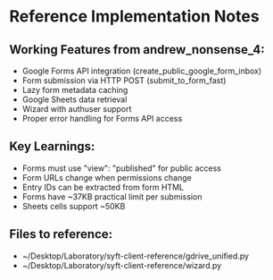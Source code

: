 # Reference Implementation Notes

## Working Features from andrew_nonsense_4:
- Google Forms API integration (create_public_google_form_inbox)
- Form submission via HTTP POST (submit_to_form_fast) 
- Lazy form metadata caching
- Google Sheets data retrieval
- Wizard with authuser support
- Proper error handling for Forms API access

## Key Learnings:
- Forms must use "view": "published" for public access
- Form URLs change when permissions change
- Entry IDs can be extracted from form HTML
- Forms have ~37KB practical limit per submission
- Sheets cells support ~50KB

## Files to reference:
- ~/Desktop/Laboratory/syft-client-reference/gdrive_unified.py
- ~/Desktop/Laboratory/syft-client-reference/wizard.py